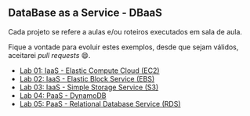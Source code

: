 ## DataBase as a Service - DBaaS

Cada projeto se refere a aulas e/ou roteiros executados em sala de aula.

Fique a vontade para evoluir estes exemplos, desde que sejam válidos, aceitarei *pull requests* 😄.


 - [Lab 01: IaaS - Elastic Compute Cloud (EC2)](https://github.com/josecastillolema/fiap/blob/master/abd/dbaas/lab01-iaas-ec2.md)
 - [Lab 02: IaaS - Elastic Block Service (EBS)](https://github.com/josecastillolema/fiap/blob/master/abd/dbaas/lab02-iaas-ebs.md)
 - [Lab 03: IaaS - Simple Storage Service (S3)](https://github.com/josecastillolema/fiap/blob/master/abd/dbaas/lab03-iaas-s3.md)
 - [Lab 04: PaaS - DynamoDB](https://github.com/josecastillolema/fiap/blob/master/abd/dbaas/lab04-paas-dynamo.md)
 - [Lab 05: PaaS - Relational Database Service (RDS)](https://github.com/josecastillolema/fiap/blob/master/abd/dbaas/lab05-paas-rds.md)

